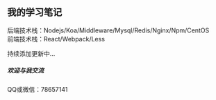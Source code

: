 ## 我的学习笔记
后端技术栈：Nodejs/Koa/Middleware/Mysql/Redis/Nginx/Npm/CentOS  
前端技术栈：React/Webpack/Less  

持续添加更新中...

##### 欢迎与我交流
QQ或微信：78657141
